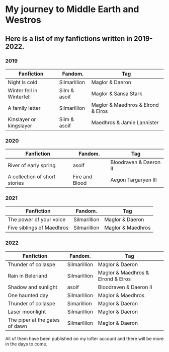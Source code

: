 # My journey to Middle Earth and Westros
## Here is a list of my fanfictions written in 2019-2022. 
### 2019

Fanfiction  | Fandom.     |   Tag       
----------- | ----------- | ----------- 
Night is cold    |  Silmarillion    |Maglor & Daeron 
Winter fell in Winterfell   |    Silm & asoif    |Maglor & Sansa Stark
A family letter|Silmarillion|Maglor & Maedhros & Elrond & Elros
Kinslayer or kingslayer |    Silm & asoif    |Maedhros & Jamie Lannister

### 2020

| Fanfiction  | Fandom.     |   Tag       |
| ----------- | ----------- | ----------- |
|River of early spring|asoif|Bloodraven & Daeron II|
|A collection of short stories|Fire and Blood|Aegon Targaryen III|

### 2021

| Fanfiction  | Fandom.     |   Tag       |
| ----------- | ----------- | ----------- |
|The power of your voice|Silmarillion|Maglor & Daeron|
|Five siblings of Maedhros|Silmarillion|Maglor & Maedhros|

### 2022

| Fanfiction  | Fandom.     |   Tag       |
| ----------- | ----------- | ----------- |
|Thunder of collaspe|Silmarillion|Maglor & Daeron|
|Rain in Beleriand|Silmarillion|Maglor & Maedhros & Elrond & Elros|
|Shadow and sunlight|asoif|Bloodraven & Daeron II|
|One haunted day|Silmarillion|Maglor & Maedhros|
|Thunder of collaspe|Simarillion|Maglor & Daeron|
|Laser moonlight|Silmarillion|Maglor & Daeron|
|The piper at the gates of dawn|Silmarillion|Maglor & Daeron|

All of them have been published on my lofter account and there will be more in the days to come.
